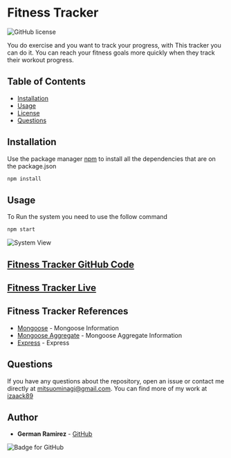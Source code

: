 # Fitness Tracker

![GitHub license](https://img.shields.io/badge/Licenses-MIT-blue.svg)

You do exercise and you want to track your progress, with This tracker you can do it. You can reach your fitness goals more quickly when they track their workout progress. 

## Table of Contents

- [Installation](#installation)
- [Usage](#usage)
- [License](#license)
- [Questions](#questions)

## Installation

Use the package manager [npm](https://docs.npmjs.com/cli/v7/commands/npm-install) to install all the dependencies that are on the package.json

```bash
npm install
```

## Usage

To Run the system you need to use the follow command

```bash
npm start
```

![System View](./readmeFiles/systemView.gif)

## [Fitness Tracker GitHub Code](https://github.com/izaack89/Fitness-Tracker)

## [Fitness Tracker Live](https://floating-garden-59968.herokuapp.com/)

## Fitness Tracker References

- [Mongoose](https://mongoosejs.com/) - Mongoose Information
- [Mongoose Aggregate](https://mongoosejs.com/docs/api/aggregate.html#aggregate_Aggregate) - Mongoose Aggregate Information
- [Express](https://expressjs.com/) - Express

## Questions

If you have any questions about the repository, open an issue or contact me directly at mitsuominagi@gmail.com. You can find more of my work at [izaack89](https://github.com/izaack89)

## Author

- **German Ramirez** - [GitHub](https://github.com/izaack89/)

![Badge for GitHub](https://img.shields.io/github/languages/top/izaack89/Fitness-Tracker?style=plastic&logo=github)
